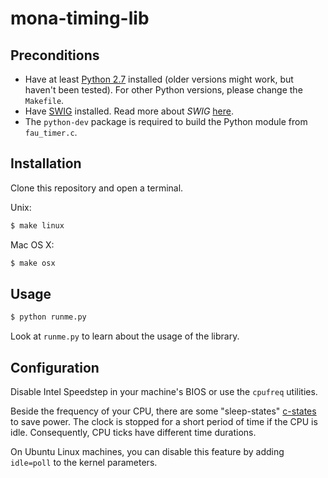 # mona-timing-lib

## Preconditions

- Have at least [Python 2.7](http://python.org/download/releases/2.7.2/)
  installed (older versions might work, but haven't been tested). For other
  Python versions, please change the `Makefile`.
- Have [SWIG](http://www.swig.org/download.html) installed. Read more about
  *SWIG* [here](http://www.swig.org/exec.html).
- The `python-dev` package is required to build the Python module from
  `fau_timer.c`.

## Installation

Clone this repository and open a terminal.

Unix:

```bash
$ make linux
```

Mac OS X:

```bash
$ make osx
```

## Usage

```bash
$ python runme.py
```

Look at `runme.py` to learn about the usage of the library.

## Configuration

Disable Intel Speedstep in your machine's BIOS or use the `cpufreq` utilities.

Beside the frequency of your CPU, there are some "sleep-states" [c-states][1] to
save power. The clock is stopped for a short period of time if the CPU is idle.
Consequently, CPU ticks have different time durations.

On Ubuntu Linux machines, you can disable this feature by adding `idle=poll` to
the kernel parameters.

[1]: http://www.hardwaresecrets.com/article/Everything-You-Need-to-Know-About-the-CPU-C-States-Power-Saving-Modes/611/1
